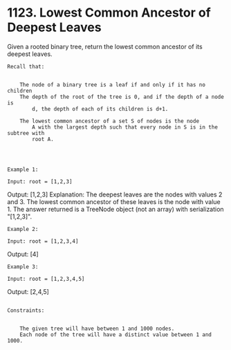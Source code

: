 # 1123. Lowest Common Ancestor of Deepest Leaves

Given a rooted binary tree, return the lowest common ancestor of its deepest leaves.

    Recall that:

    
        The node of a binary tree is a leaf if and only if it has no children
        The depth of the root of the tree is 0, and if the depth of a node is
            d, the depth of each of its children is d+1.
        
        The lowest common ancestor of a set S of nodes is the node
            A with the largest depth such that every node in S is in the subtree with
            root A.
        
    

     
    Example 1:

    Input: root = [1,2,3]
Output: [1,2,3]
Explanation:
The deepest leaves are the nodes with values 2 and 3.
The lowest common ancestor of these leaves is the node with value 1.
The answer returned is a TreeNode object (not an array) with serialization "[1,2,3]".

    Example 2:

    Input: root = [1,2,3,4]
Output: [4]

    Example 3:

    Input: root = [1,2,3,4,5]
Output: [2,4,5]

     
    Constraints:

    
        The given tree will have between 1 and 1000 nodes.
        Each node of the tree will have a distinct value between 1 and 1000.